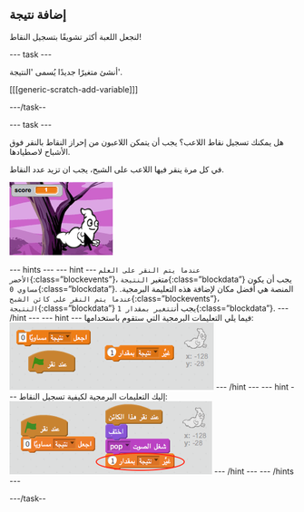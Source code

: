 ## إضافة نتيجة

لنجعل اللعبة أكثر تشويقًا بتسجيل النقاط!

\--- task \---

أنشئ متغيرًا جديدًا يُسمى 'النتيجة'.

[[[generic-scratch-add-variable]]]

\---/task--

\--- task \---

هل يمكنك تسجيل نقاط اللاعب؟ يجب أن يتمكن اللاعبون من إحراز النقاط بالنقر فوق الأشباح لاصطيادها.

في كل مرة ينقر فيها اللاعب على الشبح، يجب ان تزيد عدد النقاط.

![زيادة النقاط](images/ghost-score-test.png)

\--- hints \--- \--- hint \--- `عندما يتم النقر على العلم الأخضر`{:class=”blockevents”}، متغير `النتيجة`{:class=”blockdata”} يجب أن يكون `مساوي 0`{:class=”blockdata”}. المنصة هي أفضل مكان لإضافة هذه التعليمة البرمجية. `عندما يتم النقر على كائن الشبح`{:class=”blockevents”}، `النتيجة`{:class=”blockdata”} يجب أن`تتغير بمقدار 1`{:class=”blockdata”}. \--- /hint \--- \--- hint \--- فيما يلي التعليمات البرمجية التي ستقوم باستخدامها: ![screenshot](images/ghost-score-blocks.png) \--- /hint \--- \--- hint \--- إليك التعليمات البرمجية لكيفية تسجيل النقاط: ![screenshot](images/ghost-score-code.png) \--- /hint \--- \--- /hints \---

\---/task--